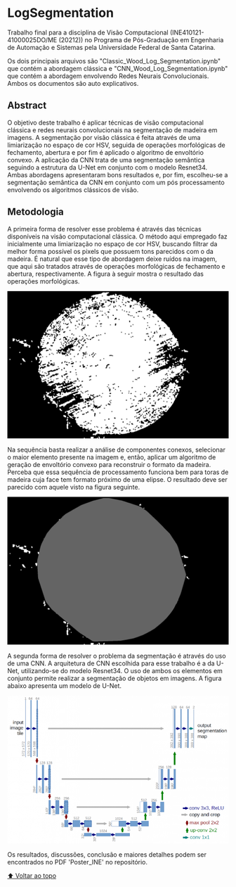# LogSegmentation

Trabalho final para a disciplina de Visão Computacional (INE410121-41000025DO/ME (20212)) no Programa de Pós-Graduação em Engenharia de Automação e Sistemas pela Universidade Federal de Santa Catarina.

Os dois principais arquivos são "Classic_Wood_Log_Segmentation.ipynb" que contém a abordagem clássica e "CNN_Wood_Log_Segmentation.ipynb" que contém a abordagem envolvendo Redes Neurais Convolucionais. Ambos os documentos são auto explicativos.

## Abstract

O objetivo deste trabalho é aplicar técnicas de visão computacional clássica e redes neurais convolucionais na segmentação de madeira em imagens. A segmentação por visão clássica é feita através de uma limiarização no espaço de cor HSV, seguida de operações morfológicas de fechamento, abertura e por fim é aplicado o algoritmo de envoltório convexo. A aplicação da CNN trata de uma segmentação semântica seguindo a estrutura da U-Net em conjunto com o modelo Resnet34. Ambas abordagens apresentaram bons resultados e, por fim, escolheu-se a segmentação semântica da CNN em conjunto com um pós processamento envolvendo os algoritmos clássicos de visão.


## Metodologia


A primeira forma de resolver esse problema é através das técnicas disponíveis na visão computacional clássica. O método aqui empregado faz inicialmente uma limiarização no espaço de cor HSV, buscando filtrar da melhor forma possível os pixels que possuem tons parecidos com o da madeira. É natural que esse tipo de abordagem deixe ruídos na imagem, que aqui são tratados através de operações morfológicas de fechamento e abertura, respectivamente. A figura à seguir mostra o resultado das operações morfológicas.

<img src="morfo.png" alt="Operação morfológica.">

Na sequência basta realizar a análise de componentes conexos, selecionar o maior elemento presente na imagem e, então, aplicar um algoritmo de geração de envoltório convexo para reconstruir o formato da madeira. Perceba que essa sequência de processamento funciona bem para toras de madeira cuja face tem formato próximo de uma elipse. O resultado deve ser parecido com aquele visto na figura seguinte.

<img src="convex.png" alt="Operação de envoltório convexo.">

A segunda forma de resolver o problema da segmentação é através do uso de uma CNN. A arquitetura de CNN escolhida para esse trabalho é a da U-Net, utilizando-se do modelo Resnet34. O uso de ambos os elementos em conjunto permite realizar a segmentação de objetos em imagens. A figura abaixo apresenta um modelo de U-Net.

<img src="unet.png" alt="Arquitetura da U-Net.">

Os resultados, discussões, conclusão e maiores detalhes podem ser encontrados no PDF 'Poster_INE' no repositório.

[⬆ Voltar ao topo](#LogSegmentation)<br>
